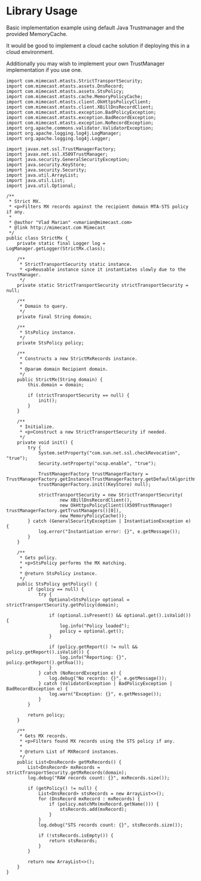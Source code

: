 Library Usage
=============

Basic implementation example using default Java Trustmanager and the provided MemoryCache.

It would be good to implement a cloud cache solution if deploying this in a cloud environment.

Additionally you may wish to implement your own TrustManager implementation if you use one.


    import com.mimecast.mtasts.StrictTransportSecurity;
    import com.mimecast.mtasts.assets.DnsRecord;
    import com.mimecast.mtasts.assets.StsPolicy;
    import com.mimecast.mtasts.cache.MemoryPolicyCache;
    import com.mimecast.mtasts.client.OkHttpsPolicyClient;
    import com.mimecast.mtasts.client.XBillDnsRecordClient;
    import com.mimecast.mtasts.exception.BadPolicyException;
    import com.mimecast.mtasts.exception.BadRecordException;
    import com.mimecast.mtasts.exception.NoRecordException;
    import org.apache.commons.validator.ValidatorException;
    import org.apache.logging.log4j.LogManager;
    import org.apache.logging.log4j.Logger;
    
    import javax.net.ssl.TrustManagerFactory;
    import javax.net.ssl.X509TrustManager;
    import java.security.GeneralSecurityException;
    import java.security.KeyStore;
    import java.security.Security;
    import java.util.ArrayList;
    import java.util.List;
    import java.util.Optional;
    
    /**
     * Strict MX.
     * <p>Filters MX records against the recipient domain MTA-STS policy if any.
     *
     * @author "Vlad Marian" <vmarian@mimecast.com>
     * @link http://mimecast.com Mimecast
     */
    public class StrictMx {
        private static final Logger log = LogManager.getLogger(StrictMx.class);
    
        /**
         * StrictTransportSecurity static instance.
         * <p>Reusable instance since it instantiates slowly due to the TrustManager.
         */
        private static StrictTransportSecurity strictTransportSecurity = null;
    
        /**
         * Domain to query.
         */
        private final String domain;
    
        /**
         * StsPolicy instance.
         */
        private StsPolicy policy;
    
        /**
         * Constructs a new StrictMxRecords instance.
         *
         * @param domain Recipient domain.
         */
        public StrictMx(String domain) {
            this.domain = domain;
    
            if (strictTransportSecurity == null) {
                init();
            }
        }
    
        /**
         * Initialize.
         * <p>Construct a new StrictTransportSecurity if needed.
         */
        private void init() {
            try {
                System.setProperty("com.sun.net.ssl.checkRevocation", "true");
                Security.setProperty("ocsp.enable", "true");
    
                TrustManagerFactory trustManagerFactory = TrustManagerFactory.getInstance(TrustManagerFactory.getDefaultAlgorithm());
                trustManagerFactory.init((KeyStore) null);
    
                strictTransportSecurity = new StrictTransportSecurity(
                        new XBillDnsRecordClient(),
                        new OkHttpsPolicyClient((X509TrustManager) trustManagerFactory.getTrustManagers()[0]),
                        new MemoryPolicyCache());
            } catch (GeneralSecurityException | InstantiationException e) {
                log.error("Instantiation error: {}", e.getMessage());
            }
        }
    
        /**
         * Gets policy.
         * <p>StsPolicy performs the MX matching.
         *
         * @return StsPolicy instance.
         */
        public StsPolicy getPolicy() {
            if (policy == null) {
                try {
                    Optional<StsPolicy> optional = strictTransportSecurity.getPolicy(domain);
    
                    if (optional.isPresent() && optional.get().isValid()) {
                        log.info("Policy loaded");
                        policy = optional.get();
                    }
    
                    if (policy.getReport() != null && policy.getReport().isValid()) {
                        log.info("Reporting: {}", policy.getReport().getRua());
                    }
                } catch (NoRecordException e) {
                    log.debug("No records: {}", e.getMessage());
                } catch (ValidatorException | BadPolicyException | BadRecordException e) {
                    log.warn("Exception: {}", e.getMessage());
                }
            }
    
            return policy;
        }
    
        /**
         * Gets MX records.
         * <p>Filters found MX records using the STS policy if any.
         *
         * @return List of MXRecord instances.
         */
        public List<DnsRecord> getMxRecords() {
            List<DnsRecord> mxRecords = strictTransportSecurity.getMxRecords(domain);
            log.debug("RAW records count: {}", mxRecords.size());
    
            if (getPolicy() != null) {
                List<DnsRecord> stsRecords = new ArrayList<>();
                for (DnsRecord mxRecord : mxRecords) {
                    if (policy.matchMx(mxRecord.getName())) {
                        stsRecords.add(mxRecord);
                    }
                }
                log.debug("STS records count: {}", stsRecords.size());
    
                if (!stsRecords.isEmpty()) {
                    return stsRecords;
                }
            }
    
            return new ArrayList<>();
        }
    }
